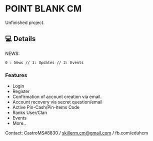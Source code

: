 # POINT BLANK CM

Unfinished project.

## 💻 Details

NEWS:
```
0 : News // 1: Updates // 2: Events
```


### Features
- Login
- Register
- Confirmation of account creation via email.
- Account recovery via secret question/email
- Active Pin-Cash/Pin-Items Code
- Ranks User/Clan
- Events
- More..

Contact: CastroMS#8830 / skillerm.cm@gmail.com / fb.com/eduhcm

